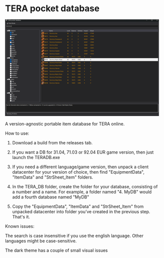 # TERA pocket database

![tumbnail](imgs/tumb.png)

A version-agnostic portable item database for TERA online.

How to use:

1. Download a build from the releases tab.

2. If you want a DB for 31.04, 71.03 or 92.04 EUR game version, then just launch the TERADB.exe

3. If you need a different language/game version, then unpack a client datacenter for your version of choice, then find "EquipmentData", "ItemData" and "StrSheet_Item" folders.

4. In the TERA_DB folder, create the folder for your database, consisting of a number and a name. For example, a folder named "4. MyDB"  would add a fourth database named "MyDB"

5. Copy the "EquipmentData", "ItemData" and "StrSheet_Item" from unpacked datacenter into folder you’ve created in the previous step. That's it.

Known issues:

The search is case insensitive if you use the english language. Other languages might be case-sensitive.

The dark theme has a couple of small visual issues
